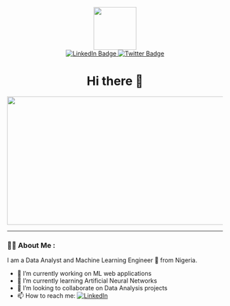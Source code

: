 <div id="header" align="center">
  <img src="https://media1.giphy.com/media/g06HKnMmtK1aXurndU/giphy.gif" width="100"/>
  
  <div id="badges">
  <a href="https://www.linkedin.com/in/samuel-aderemi/">
    <img src="https://img.shields.io/badge/LinkedIn-blue?style=for-the-badge&logo=linkedin&logoColor=white" alt="LinkedIn Badge"/>
  </a>
  
  <a href="https://twitter.com/justRemy_">
    <img src="https://img.shields.io/badge/Twitter-blue?style=for-the-badge&logo=twitter&logoColor=white" alt="Twitter Badge"/>
  </a>
</div>
<h1> Hi there 👋 </h1>
</div>


<div align="center">
  <img src="https://media3.giphy.com/media/ZaWIVLcGf8lqHK2rHq/200.webp" width="600" height="300"/>
</div>

---

### :man_technologist: About Me :


I am a Data Analyst and Machine Learning Engineer :crystal_ball: from Nigeria.
- 🔭 I’m currently working on ML web applications
- 🌱 I’m currently learning Artificial Neural Networks
- 👯 I’m looking to collaborate on Data Analysis projects
- 📫 How to reach me: [![LinkedIn](https://img.shields.io/badge/LinkedIn-%230077B5.svg?logo=linkedin&logoColor=white)](https://www.linkedin.com/in/samuel-aderemi)


